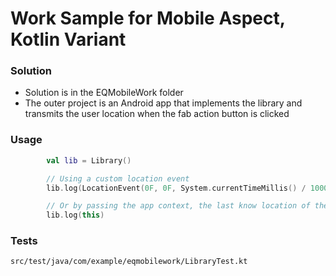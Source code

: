 # Work Sample for Mobile Aspect, Kotlin Variant

### Solution
* Solution is in the EQMobileWork folder
* The outer project is an Android app that implements the library and transmits the user location 
when the fab action button is clicked

### Usage
```kotlin
        val lib = Library()

        // Using a custom location event
        lib.log(LocationEvent(0F, 0F, System.currentTimeMillis() / 1000L, "empty"))

        // Or by passing the app context, the last know location of the user will be used
        lib.log(this)
```

### Tests
`src/test/java/com/example/eqmobilework/LibraryTest.kt`
